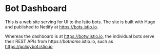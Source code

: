 # Bot Dashboard

This is a web site serving for UI to the Istio bots. The site is built with Hugo and published to Netlify at <https://bots.istio.io>.

Whereas the dashboard is at <https://botw.istio.io>, the individual bots serve their REST APIs from https://_botname_.istio.io,
such as <https://policybot.istio.io>
